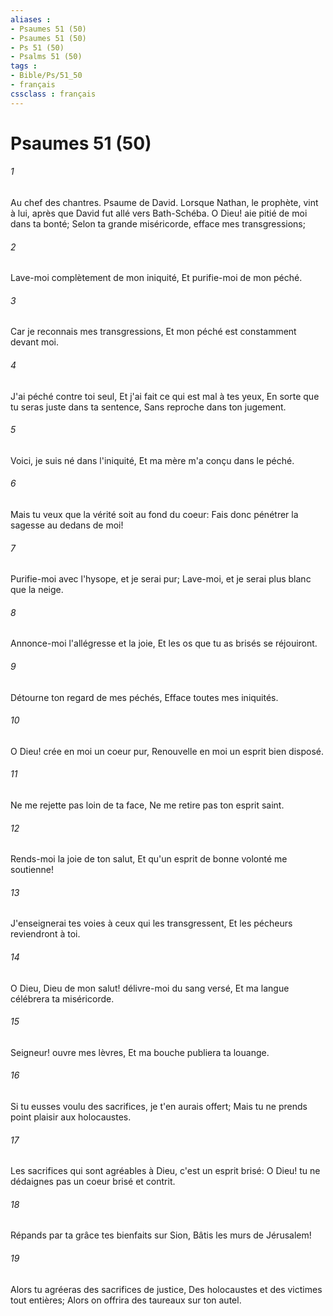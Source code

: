 ```yaml
---
aliases : 
- Psaumes 51 (50)
- Psaumes 51 (50)
- Ps 51 (50)
- Psalms 51 (50)
tags : 
- Bible/Ps/51_50
- français
cssclass : français
---
```


# Psaumes 51 (50)

###### 1
Au chef des chantres. Psaume de David. Lorsque Nathan, le prophète, vint à lui, après que David fut allé vers Bath-Schéba. O Dieu! aie pitié de moi dans ta bonté; Selon ta grande miséricorde, efface mes transgressions;
###### 2
Lave-moi complètement de mon iniquité, Et purifie-moi de mon péché.
###### 3
Car je reconnais mes transgressions, Et mon péché est constamment devant moi.
###### 4
J'ai péché contre toi seul, Et j'ai fait ce qui est mal à tes yeux, En sorte que tu seras juste dans ta sentence, Sans reproche dans ton jugement.
###### 5
Voici, je suis né dans l'iniquité, Et ma mère m'a conçu dans le péché.
###### 6
Mais tu veux que la vérité soit au fond du coeur: Fais donc pénétrer la sagesse au dedans de moi!
###### 7
Purifie-moi avec l'hysope, et je serai pur; Lave-moi, et je serai plus blanc que la neige.
###### 8
Annonce-moi l'allégresse et la joie, Et les os que tu as brisés se réjouiront.
###### 9
Détourne ton regard de mes péchés, Efface toutes mes iniquités.
###### 10
O Dieu! crée en moi un coeur pur, Renouvelle en moi un esprit bien disposé.
###### 11
Ne me rejette pas loin de ta face, Ne me retire pas ton esprit saint.
###### 12
Rends-moi la joie de ton salut, Et qu'un esprit de bonne volonté me soutienne!
###### 13
J'enseignerai tes voies à ceux qui les transgressent, Et les pécheurs reviendront à toi.
###### 14
O Dieu, Dieu de mon salut! délivre-moi du sang versé, Et ma langue célébrera ta miséricorde.
###### 15
Seigneur! ouvre mes lèvres, Et ma bouche publiera ta louange.
###### 16
Si tu eusses voulu des sacrifices, je t'en aurais offert; Mais tu ne prends point plaisir aux holocaustes.
###### 17
Les sacrifices qui sont agréables à Dieu, c'est un esprit brisé: O Dieu! tu ne dédaignes pas un coeur brisé et contrit.
###### 18
Répands par ta grâce tes bienfaits sur Sion, Bâtis les murs de Jérusalem!
###### 19
Alors tu agréeras des sacrifices de justice, Des holocaustes et des victimes tout entières; Alors on offrira des taureaux sur ton autel.
